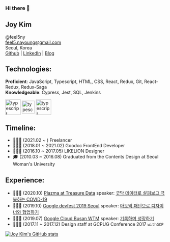 ### Hi there 👋
## Joy Kim
@feel5ny<br/>
feel5.nayoung@gmail.com<br/>
Seoul, Korea<br/>
[Github](https://github.com/feel5ny) | [LinkedIn](https://www.linkedin.com/in/feel5ny/) | [Blog](https://feel5ny.github.io/)

## Technologies:
**Proficient**: JavaScript, Typescript, HTML, CSS, React, Redux, Git, React- Redux, Redux-Saga<br/>
**Knowledgeable**: Cypress, Jest, SQL, Jenkins
<div style="display:flex;">
  <img src="https://media.giphy.com/media/ln7z2eWriiQAllfVcn/giphy.gif" alt="typescript" width="48px" />
  <img src="https://upload.wikimedia.org/wikipedia/commons/4/4c/Typescript_logo_2020.svg" alt="typescript" width="40px" style="padding:4px"/>
  <img src="https://media.giphy.com/media/eNAsjO55tPbgaor7ma/giphy.gif" alt="typescript" width="48px" />
</div>

## Timeline:
- 👩🏻‍💻 (2021.02 ~ ) Freelancer
- 👩🏻‍💻 (2018.01 ~ 2021.02) Goodoc FrontEnd Developer
- 👩🏻‍🎨 (2016.10 ~ 2017.05) LIKELION Designer
- 🎓 (2010.03 ~ 2016.08) Graduated from the Contents Design at Seoul Woman's University

## Experience:
- 👩🏻‍💻 (2020.10) [Plazma at Treasure Data](https://plazma.red/ko/event-plazma-korea/) speaker: [굿닥 데이터로 살펴보고 극복하는 COVID-19
](https://www.treasuredata.com/ko/plazma13-korea/)
- 👩🏻‍💻 (2019.10) [Google devfest 2019 Seoul](https://festa.io/events/559) speaker: [아토믹 패턴으로 디자이너와 협업하기](https://speakerdeck.com/feel5ny/atomig-paeteoneuro-dijaineowa-hyeobeobhagi)
- 👩🏻‍💻 (2019.07) [Google Cloud Busan WTM](https://festa.io/events/370) speaker: [기록하며 성장하기](https://speakerdeck.com/feel5ny/giroghamyeo-seongjanghagi)
- 👩🏻‍🎨 (2017.11 ~ 2017.12) Design staff at GCPUG Conference 2017 `withGCP`


[![Joy Kim's GitHub stats](https://github-readme-stats.vercel.app/api?username=feel5ny&show_icons=true&theme=react)](https://github.com/anuraghazra/github-readme-stats)

<!--
**feel5ny/feel5ny** is a ✨ _special_ ✨ repository because its `README.md` (this file) appears on your GitHub profile.

Here are some ideas to get you started:

- 🔭 I’m currently working on ...
- 🌱 I’m currently learning ...
- 👯 I’m looking to collaborate on ...
- 🤔 I’m looking for help with ...
- 💬 Ask me about ...
- 📫 How to reach me: ...
- 😄 Pronouns: ...
- ⚡ Fun fact: ...
-->
